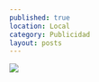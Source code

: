 ```yaml
---
published: true
location: Local
category: Publicidad
layout: posts
---
```


![](http://i.imgur.com/1xeuUdem.jpg)
